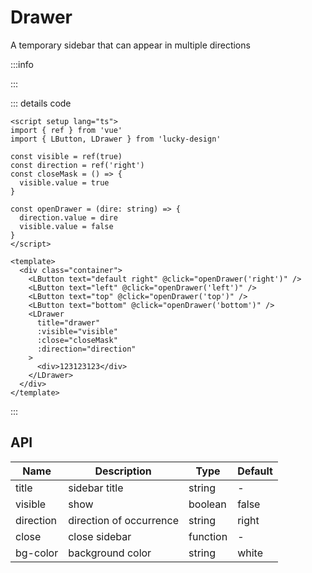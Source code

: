 # Drawer

A temporary sidebar that can appear in multiple directions

<script setup>
import Basic from '../examples/drawer/basic.vue'
</script>

:::info

<Basic />

:::

::: details code

```vue
<script setup lang="ts">
import { ref } from 'vue'
import { LButton, LDrawer } from 'lucky-design'

const visible = ref(true)
const direction = ref('right')
const closeMask = () => {
  visible.value = true
}

const openDrawer = (dire: string) => {
  direction.value = dire
  visible.value = false
}
</script>

<template>
  <div class="container">
    <LButton text="default right" @click="openDrawer('right')" />
    <LButton text="left" @click="openDrawer('left')" />
    <LButton text="top" @click="openDrawer('top')" />
    <LButton text="bottom" @click="openDrawer('bottom')" />
    <LDrawer
      title="drawer"
      :visible="visible"
      :close="closeMask"
      :direction="direction"
    >
      <div>123123123</div>
    </LDrawer>
  </div>
</template>
```

:::

## API

| Name      | Description             | Type     | Default |
| --------- | ----------------------- | -------- | ------- |
| title     | sidebar title           | string   | -       |
| visible   | show                    | boolean  | false   |
| direction | direction of occurrence | string   | right   |
| close     | close sidebar           | function | -       |
| bg-color  | background color        | string   | white   |
